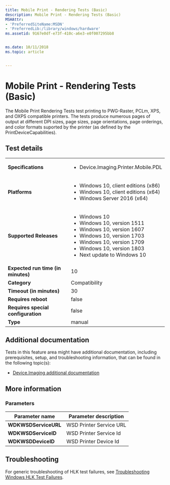 ```yaml
---
title: Mobile Print - Rendering Tests (Basic)
description: Mobile Print - Rendering Tests (Basic)
MSHAttr:
- 'PreferredSiteName:MSDN'
- 'PreferredLib:/library/windows/hardware'
ms.assetid: 9167e0df-e73f-410c-a6e3-e0f007295bb8


ms.date: 10/11/2018
ms.topic: article


---
```


# <span id="p_hlk_test.5bd94708-00e8-4361-ab49-8387e89eb9af"></span>Mobile Print - Rendering Tests (Basic)


The Mobile Print Rendering Tests test printing to PWG-Raster, PCLm, XPS, and OXPS compatible printers. The tests produce numerous pages of output at different DPI sizes, page sizes, page orientations, page orderings, and color formats suported by the printer (as defined by the PrintDeviceCapabilities).

## Test details

|||
|---|---|
| **Specifications**  | <ul><li>Device.Imaging.Printer.Mobile.PDL</li></ul> |  
| **Platforms**   | <ul><li>Windows 10, client editions (x86)</li><li>Windows 10, client editions (x64)</li><li>Windows Server 2016 (x64)</li></ul> |
| **Supported Releases** | <ul><li>Windows 10</li><li>Windows 10, version 1511</li><li>Windows 10, version 1607</li><li>Windows 10, version 1703</li><li>Windows 10, version 1709</li><li>Windows 10, version 1803</li><li>Next update to Windows 10</li></ul> |
|**Expected run time (in minutes)**| 10 |
|**Category**| Compatibility |
|**Timeout (in minutes)**| 30 |
|**Requires reboot**| false |
|**Requires special configuration**| false |
|**Type**| manual |



## <span id="Additional_documentation"></span><span id="additional_documentation"></span><span id="ADDITIONAL_DOCUMENTATION"></span>Additional documentation


Tests in this feature area might have additional documentation, including prerequisites, setup, and troubleshooting information, that can be found in the following topic(s):

-   [Device.Imaging additional documentation](device-imaging-additional-documentation.md)

## <span id="More_information"></span><span id="more_information"></span><span id="MORE_INFORMATION"></span>More information


### <span id="Parameters"></span><span id="parameters"></span><span id="PARAMETERS"></span>Parameters

| Parameter name       | Parameter description   |
|----------------------|-------------------------|
| **WDKWSDServiceURL** | WSD Printer Service URL |
| **WDKWSDServiceID**  | WSD Printer Service Id  |
| **WDKWSDDeviceID**   | WSD Printer Device Id   |



## <span id="Troubleshooting"></span><span id="troubleshooting"></span><span id="TROUBLESHOOTING"></span>Troubleshooting


For generic troubleshooting of HLK test failures, see [Troubleshooting Windows HLK Test Failures](../user/troubleshooting-windows-hlk-test-failures.md).










